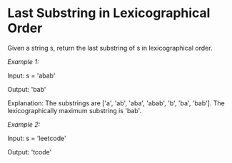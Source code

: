 # Last Substring in Lexicographical Order

Given a string s, return the last substring of s in lexicographical order.

*Example 1:*

Input: s = 'abab'

Output: 'bab'

Explanation: The substrings are ['a', 'ab', 'aba', 'abab', 'b', 'ba', 'bab'].
The lexicographically maximum substring is 'bab'.

*Example 2:*

Input: s = 'leetcode'

Output: 'tcode'